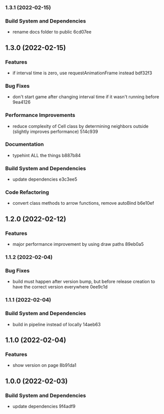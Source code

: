 ### 1.3.1 (2022-02-15)

### Build System and Dependencies

- rename docs folder to public 6cd07ee

## 1.3.0 (2022-02-15)

### Features

- if interval time is zero, use requestAnimationFrame instead bdf32f3

### Bug Fixes

- don't start game after changing interval time if it wasn't running before 9ea4126

### Performance Improvements

- reduce complexity of Cell class by determining neighbors outside (slightly improves performance) 514c939

### Documentation

- typehint ALL the things b887b84

### Build System and Dependencies

- update dependencies e3c3ee5

### Code Refactoring

- convert class methods to arrow functions, remove autoBind b6e10ef

## 1.2.0 (2022-02-12)

### Features

- major performance improvement by using draw paths 89eb0a5

### 1.1.2 (2022-02-04)

### Bug Fixes

- build must happen after version bump, but before release creation to have the correct version everywhere 0ee9c1d

### 1.1.1 (2022-02-04)

### Build System and Dependencies

- build in pipeline instead of locally 14aeb63

## 1.1.0 (2022-02-04)

### Features

- show version on page 8b91da1

## 1.0.0 (2022-02-03)

### Build System and Dependencies

- update dependencies 9f4adf9
